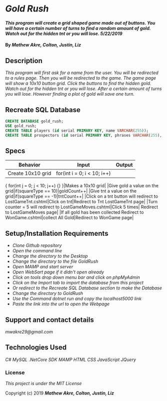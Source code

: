 # _Gold Rush_

#### _This program will create a grid shaped game made out of buttons.  You will have a certain number of turns to find a random amount of gold.  Watch out for the hidden tnt or you will lose. 5/22/2019_

#### By _**Mathew Akre, Colton, Justin, Liz**_

## Description

_This program will first ask for a name from the user. You will be redirected to a rules page. Then you will be redirected to the game.  The game page will show a 10x10 button grid. Click the buttons to find the hidden gold. Watch out for the hidden tnt or you will lose. After a certain amount of turns you will lose.  However finding a plot of gold will save one turn._

## Recreate SQL Database
```sql
CREATE DATABASE gold_rush;
USE gold_rush;
CREATE TABLE players (id serial PRIMARY KEY, name VARCHAR(255));
CREATE TABLE prospectors (id serial PRIMARY KEY, phrases VARCHAR(255), win tinyint(1), lose tinyint(1), intro tinyint(1);
```

## Specs
|Behavior|Input|Output|
|-|-|-|
|Create 10x10 grid|for(int i = 0; i < 10; i++)
{
  for(int j = 0; j < 10; j++)
  {}
  }|Makes a 10x10 grid|
|Give gold a value on the grid|if(squareType == 10)|goldCount++|
|Give tnt a value on the grid|if(squareType == -1)|tntCount++|
|Click on a tnt button will redirect to LostGameTnt.cshtml|Click on tnt|Redirect to Tnt LostGameTnt page|
|Turn counter = 5 will redirect to LostGameMoves.cshtml|Click 5 times| Redirect to LostGameMoves page|
|If all gold has been collected Redirect to WonGame.cshtml|collect All Gold|Redirect to WonGame page|



## Setup/Installation Requirements

* _Clone Github repository_
* _Open the command line_
* _Change the directory to the Desktop_
* _Change the directory to the file GoldRush_
* _Open MAMP and start server_
* _Open WebSart page if it didn't open already_
* _Click on tools drop down menu bar and click on phpMyAdmin_
* _Click on the Import tab to import the database from this project_
* _Or redirect to the Recreate SQL Database section to make the Database_
* _Change the directory to GoldRush_
* _Use the Command dotnet run and copy the localhost5000 link_
* _Paste the link into the url to open the Webpage_

## Support and contact details

_mwakre29@gmail.com_

## Technologies Used

_C#_
_MySQL_
_.NetCore SDK_
_MAMP_
_HTML_
_CSS_
_JavaScript_
_JQuery_
### License

*This project is under the MIT License*

Copyright (c) 2019 **_Mathew Akre, Colton, Justin, Liz_**
